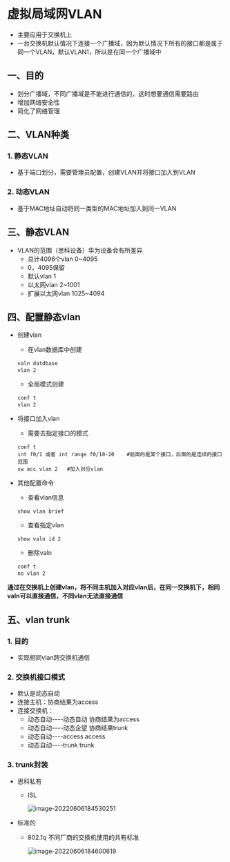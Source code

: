 # 虚拟局域网VLAN

- 主要应用于交换机上
- 一台交换机默认情况下连接一个广播域，因为默认情况下所有的接口都是属于同一个VLAN，默认VLAN1，所以是在同一个广播域中

## 一、目的

- 划分广播域，不同广播域是不能进行通信的，这时想要通信需要路由
- 增加网络安全性
-   简化了网络管理

## 二、VLAN种类

### 1. 静态VLAN

- 基于端口划分，需要管理员配置，创建VLAN并将接口加入到VLAN

### 2. 动态VLAN

- 基于MAC地址自动将同一类型的MAC地址加入到同一VLAN

## 三、静态VLAN

- VLAN的范围（思科设备）华为设备会有所差异
  - 总计4096个vlan 0~4095
  - 0，4095保留
  - 默认vlan  1
  - 以太网vlan  2~1001
  - 扩展以太网vlan  1025~4094

## 四、配置静态vlan

- 创建vlan

  - 在vlan数据库中创建

  ```
  valn datdbase
  vlan 2
  ```

  - 全局模式创建

  ```
  conf t
  vlan 2
  ```

- 将接口加入vlan

  - 需要去指定接口的模式

  ```
  conf t
  int f0/1 或者 int range f0/10-20    #前面的是某个接口，后面的是连续的接口范围
  sw acc vlan 2   #加入对应vlan
  ```

- 其他配置命令

  - 查看vlan信息

  ```
  show vlan brief
  ```

  - 查看指定vlan

  ```
  show valn id 2
  ```

  - 删除valn

  ```
  conf t
  no vlan 2
  ```

**通过在交换机上创建vlan，将不同主机加入对应vlan后，在同一交换机下，相同valn可以直接通信，不同vlan无法直接通信**

## 五、vlan trunk

### 1. 目的

- 实现相同vlan跨交换机通信

### 2. 交换机接口模式

- 默认是动态自动
- 连接主机：协商结果为access
- 连接交换机：
  - 动态自动----动态自动   协商结果为access
  - 动态自动----动态企望  协商结果trunk
  - 动态自动----access  access
  - 动态自动----trunk  trunk


### 3. trunk封装

- 思科私有

  - ISL

    ![image-20220606184530251](..\..\picture\95d8124e056f48fea5292482cbd4acd5.png)

- 标准的

  - 802.1q  不同厂商的交换机使用的共有标准

    ![image-20220606184600619](..\..\picture\ddc38e8274814ee699c3130b7edff0e7.png)

    

    
